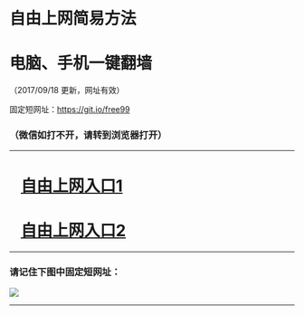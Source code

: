 ﻿# 自由上网简易方法

# 电脑、手机一键翻墙

（2017/09/18 更新，网址有效）

固定短网址：https://git.io/free99

### （微信如打不开，请转到浏览器打开）


***





# &nbsp;&nbsp; <a href="http://ft64883895.fwq-tz1005.info/fwqtz01.html?t=09180018122 " target="_blank">自由上网入口1</a>
# &nbsp;&nbsp; <a href="http://ft151630105.fwq-tz1006.info/fwqtz02.html?t=091800111074 " target="_blank">自由上网入口2</a>
***

### 请记住下图中固定短网址：

<img src="https://s3-us-west-2.amazonaws.com/fwq-1001/yjfq-20170905okok.png" /> 


***

